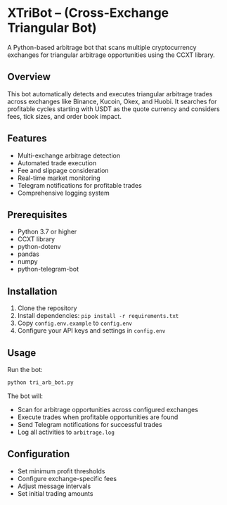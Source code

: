 # XTriBot – (Cross-Exchange Triangular Bot)

A Python-based arbitrage bot that scans multiple cryptocurrency exchanges for triangular arbitrage opportunities using the CCXT library.

## Overview

This bot automatically detects and executes triangular arbitrage trades across exchanges like Binance, Kucoin, Okex, and Huobi. It searches for profitable cycles starting with USDT as the quote currency and considers fees, tick sizes, and order book impact.

## Features

- Multi-exchange arbitrage detection
- Automated trade execution
- Fee and slippage consideration
- Real-time market monitoring
- Telegram notifications for profitable trades
- Comprehensive logging system

## Prerequisites

- Python 3.7 or higher
- CCXT library
- python-dotenv
- pandas
- numpy
- python-telegram-bot

## Installation

1. Clone the repository
2. Install dependencies: `pip install -r requirements.txt`
3. Copy `config.env.example` to `config.env`
4. Configure your API keys and settings in `config.env`

## Usage

Run the bot:
```bash
python tri_arb_bot.py
```

The bot will:
- Scan for arbitrage opportunities across configured exchanges
- Execute trades when profitable opportunities are found
- Send Telegram notifications for successful trades
- Log all activities to `arbitrage.log`

## Configuration

- Set minimum profit thresholds
- Configure exchange-specific fees
- Adjust message intervals
- Set initial trading amounts
